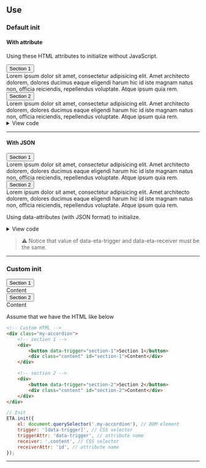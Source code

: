 ## Use

### Default init

#### With attribute

Using these HTML attributes to initialize without JavaScript.

<div data-eta>
    <div>
        <button data-eta-trigger="section-1">Section 1</button>
        <div data-eta-receiver="section-1">
        Lorem ipsum dolor sit amet,
        consectetur adipisicing elit. Amet architecto dolorem, dolores ducimus eaque
        eligendi harum hic id iste magnam natus non, officia reiciendis, repellendus voluptate. Atque ipsum quia rem.
        </div>
    </div>
    <div>
        <button data-eta-trigger="section-2">Section 2</button>
        <div data-eta-receiver="section-2">
         Lorem ipsum dolor sit amet,
        consectetur adipisicing elit. Amet architecto dolorem, dolores ducimus eaque
        eligendi harum hic id iste magnam natus non, officia reiciendis, repellendus voluptate. Atque ipsum quia rem.
        </div>
    </div>
</div>


<details>
<summary>View code</summary>

```html
<!-- No Js init -->
<div data-eta>
    <!-- section 1 -->
    <div>
        <button data-eta-trigger="section-1">Section 1</button>
        <div data-eta-receiver="section-1">Content</div>
    </div>

    <!-- section 2 -->
    <div>
        <button data-eta-trigger="section-2">Section 2</button>
        <div data-eta-receiver="section-2">Content</div>
    </div>
</div>
```

</details>

---

#### With JSON

<div data-eta='{ "id":"my-id", "animation":"slide", "hash":"false", "duration":"100"}'>
    <div>
        <button data-eta-trigger="section-1">Section 1</button>
        <div data-eta-receiver="section-1">
        Lorem ipsum dolor sit amet,
        consectetur adipisicing elit. Amet architecto dolorem, dolores ducimus eaque
        eligendi harum hic id iste magnam natus non, officia reiciendis, repellendus voluptate. Atque ipsum quia rem.
        </div>
    </div>
    <div>
        <button data-eta-trigger="section-2">Section 2</button>
        <div data-eta-receiver="section-2">
        Lorem ipsum dolor sit amet,
        consectetur adipisicing elit. Amet architecto dolorem, dolores ducimus eaque
        eligendi harum hic id iste magnam natus non, officia reiciendis, repellendus voluptate. Atque ipsum quia rem.
        </div>
    </div>
</div>

Using data-attributes (with JSON format) to initialize.


<details>
<summary>View code</summary>

```html

<div data-eta='{ "id":"my-id", "animation":"slide", "hash":"false", "duration":"100"}'>
    <!-- section 1 -->
    <div>
        <button data-eta-trigger="section-1">Section 1</button>
        <div data-eta-receiver="section-1">Content</div>
    </div>

    <!-- section 2 -->
    <div>
        <button data-eta-trigger="section-2">Section 2</button>
        <div data-eta-receiver="section-2">Content</div>
    </div>
</div>
```

</details>

> ⚠️ Notice that value of data-eta-trigger and data-eta-receiver must be the same.

---

### Custom init

<div class="my-accordion">
    <div>
        <button data-trigger="section-1">Section 1</button>
        <div class="content" id="section-1">Content</div>
    </div>
    <div>
        <button data-trigger="section-2">Section 2</button>
        <div class="content" id="section-2">Content</div>
    </div>
</div>

Assume that we have the HTML like below

```html
<!-- Custom HTML -->
<div class="my-accordion">
    <!-- section 1 -->
    <div>
        <button data-trigger="section-1">Section 1</button>
        <div class="content" id="section-1">Content</div>
    </div>

    <!-- section 2 -->
    <div>
        <button data-trigger="section-2">Section 2</button>
        <div class="content" id="section-2">Content</div>
    </div>
</div>
```

```js
// Init
ETA.init({
    el: document.querySelector('.my-accordion'), // DOM element
    trigger: '[data-trigger]', // CSS selector
    triggerAttr: 'data-trigger', // attribute name
    receiver: '.content', // CSS selector
    receiverAttr: 'id', // attribute name
});
```

---

